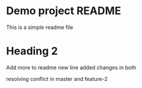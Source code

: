 # Demo project README

This is a simple readme file

# Heading 2

Add more to readme
new line added
changes in both

resolving conflict in master and feature-2
